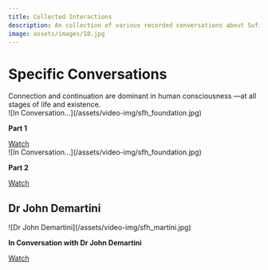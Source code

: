 ```yaml
---
title: Collected Interactions
description: An collection of various recorded conversations about Sufism, Islam and transformative spirituality that Shaykh Fadhlalla has engaged in over the years.
image: assets/images/18.jpg
---
```


# Specific Conversations

<div class="callout">
Connection and continuation are dominant in human consciousness —at all stages of life and existence.
</div>

<div markdown="1" class="card video sidebar center gemoji center-content">

<div markdown="2" class="video-image">
![In Conversation...](/assets/video-img/sfh_foundation.jpg)
</div>

**Part 1**

<div markdown="3" class="video-link">
<a target="_blank" href="https://www.youtube.com/watch?v=jM0ffK8wLIc">Watch</a>
</div>

</div>

<div markdown="1" class="card video sidebar center gemoji center-content">

<div markdown="2" class="video-image">
![In Conversation...](/assets/video-img/sfh_foundation.jpg)
</div>

**Part 2**

<div markdown="3" class="video-link">
<a target="_blank" href="https://www.youtube.com/watch?v=od7qZ7aUsVo">Watch</a>
</div>

</div>

<div markdown="1" class="clear"></div>

## Dr John Demartini

<div markdown="1" class="card video sidebar center gemoji center-content">

<div markdown="2" class="video-image">
![Dr John Demartini](/assets/video-img/sfh_martini.jpg)
</div>

**In Conversation with Dr John Demartini**

<div markdown="3" class="video-link">
<a target="_blank" href="https://www.youtube.com/watch?v=-66_0MuykH4">Watch</a>
</div>

</div>

<div markdown="1" class="clear"></div>


